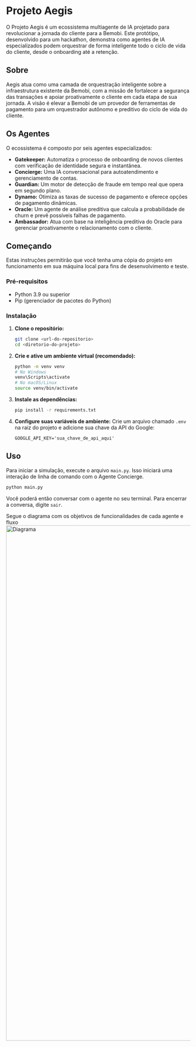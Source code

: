 # Projeto Aegis

O Projeto Aegis é um ecossistema multiagente de IA projetado para revolucionar a jornada do cliente para a Bemobi. Este protótipo, desenvolvido para um hackathon, demonstra como agentes de IA especializados podem orquestrar de forma inteligente todo o ciclo de vida do cliente, desde o onboarding até a retenção.

## Sobre

Aegis atua como uma camada de orquestração inteligente sobre a infraestrutura existente da Bemobi, com a missão de fortalecer a segurança das transações e apoiar proativamente o cliente em cada etapa de sua jornada. A visão é elevar a Bemobi de um provedor de ferramentas de pagamento para um orquestrador autônomo e preditivo do ciclo de vida do cliente.

## Os Agentes

O ecossistema é composto por seis agentes especializados:

*   **Gatekeeper:** Automatiza o processo de onboarding de novos clientes com verificação de identidade segura e instantânea.
*   **Concierge:** Uma IA conversacional para autoatendimento e gerenciamento de contas.
*   **Guardian:** Um motor de detecção de fraude em tempo real que opera em segundo plano.
*   **Dynamo:** Otimiza as taxas de sucesso de pagamento e oferece opções de pagamento dinâmicas.
*   **Oracle:** Um agente de análise preditiva que calcula a probabilidade de churn e prevê possíveis falhas de pagamento.
*   **Ambassador:** Atua com base na inteligência preditiva do Oracle para gerenciar proativamente o relacionamento com o cliente.

## Começando

Estas instruções permitirão que você tenha uma cópia do projeto em funcionamento em sua máquina local para fins de desenvolvimento e teste.

### Pré-requisitos

*   Python 3.9 ou superior
*   Pip (gerenciador de pacotes do Python)

### Instalação

1.  **Clone o repositório:**
    ```sh
    git clone <url-do-repositorio>
    cd <diretorio-do-projeto>
    ```

2.  **Crie e ative um ambiente virtual (recomendado):**
    ```sh
    python -m venv venv
    # No Windows
    venv\Scripts\activate
    # No macOS/Linux
    source venv/bin/activate
    ```

3.  **Instale as dependências:**
    ```sh
    pip install -r requirements.txt
    ```

4.  **Configure suas variáveis de ambiente:**
    Crie um arquivo chamado `.env` na raiz do projeto e adicione sua chave da API do Google:
    ```
    GOOGLE_API_KEY='sua_chave_de_api_aqui'
    ```

## Uso

Para iniciar a simulação, execute o arquivo `main.py`. Isso iniciará uma interação de linha de comando com o Agente Concierge.

```sh
python main.py
```

Você poderá então conversar com o agente no seu terminal. Para encerrar a conversa, digite `sair`.

Segue o diagrama com os objetivos de funcionalidades de cada agente e fluxo
<img width="1415" height="1409" alt="Diagrama" src="https://github.com/user-attachments/assets/9ba3bf92-181e-4d5f-baa8-7aa45bcb82af" />
